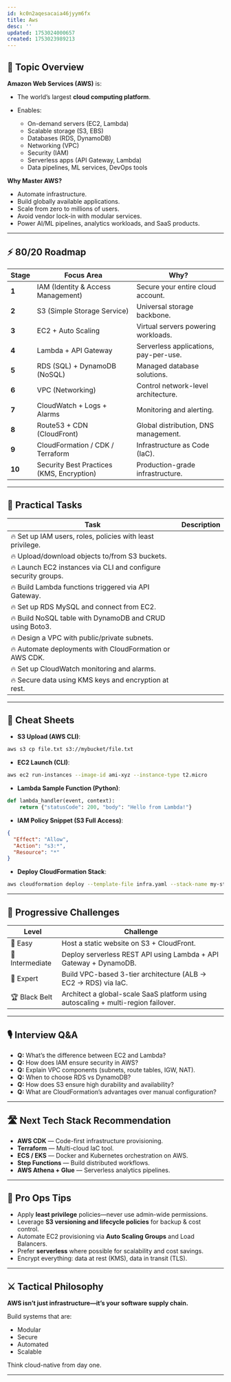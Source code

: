 ```yaml
---
id: kc0n2aqesacaia46jyym6fx
title: Aws
desc: ''
updated: 1753024000657
created: 1753023989213
---
```


## 📌 Topic Overview

**Amazon Web Services (AWS)** is:

* The world’s largest **cloud computing platform**.
* Enables:

  * On-demand servers (EC2, Lambda)
  * Scalable storage (S3, EBS)
  * Databases (RDS, DynamoDB)
  * Networking (VPC)
  * Security (IAM)
  * Serverless apps (API Gateway, Lambda)
  * Data pipelines, ML services, DevOps tools

**Why Master AWS?**

* Automate infrastructure.
* Build globally available applications.
* Scale from zero to millions of users.
* Avoid vendor lock-in with modular services.
* Power AI/ML pipelines, analytics workloads, and SaaS products.

---

## ⚡ 80/20 Roadmap

| Stage  | Focus Area                                | Why?                                  |
| ------ | ----------------------------------------- | ------------------------------------- |
| **1**  | IAM (Identity & Access Management)        | Secure your entire cloud account.     |
| **2**  | S3 (Simple Storage Service)               | Universal storage backbone.           |
| **3**  | EC2 + Auto Scaling                        | Virtual servers powering workloads.   |
| **4**  | Lambda + API Gateway                      | Serverless applications, pay-per-use. |
| **5**  | RDS (SQL) + DynamoDB (NoSQL)              | Managed database solutions.           |
| **6**  | VPC (Networking)                          | Control network-level architecture.   |
| **7**  | CloudWatch + Logs + Alarms                | Monitoring and alerting.              |
| **8**  | Route53 + CDN (CloudFront)                | Global distribution, DNS management.  |
| **9**  | CloudFormation / CDK / Terraform          | Infrastructure as Code (IaC).         |
| **10** | Security Best Practices (KMS, Encryption) | Production-grade infrastructure.      |

---

## 🚀 Practical Tasks

| Task                                                           | Description |
| -------------------------------------------------------------- | ----------- |
| 🔥 Set up IAM users, roles, policies with least privilege.     |             |
| 🔥 Upload/download objects to/from S3 buckets.                 |             |
| 🔥 Launch EC2 instances via CLI and configure security groups. |             |
| 🔥 Build Lambda functions triggered via API Gateway.           |             |
| 🔥 Set up RDS MySQL and connect from EC2.                      |             |
| 🔥 Build NoSQL table with DynamoDB and CRUD using Boto3.       |             |
| 🔥 Design a VPC with public/private subnets.                   |             |
| 🔥 Automate deployments with CloudFormation or AWS CDK.        |             |
| 🔥 Set up CloudWatch monitoring and alarms.                    |             |
| 🔥 Secure data using KMS keys and encryption at rest.          |             |

---

## 🧾 Cheat Sheets

* **S3 Upload (AWS CLI)**:

```bash
aws s3 cp file.txt s3://mybucket/file.txt
```

* **EC2 Launch (CLI)**:

```bash
aws ec2 run-instances --image-id ami-xyz --instance-type t2.micro
```

* **Lambda Sample Function (Python)**:

```python
def lambda_handler(event, context):
    return {"statusCode": 200, "body": "Hello from Lambda!"}
```

* **IAM Policy Snippet (S3 Full Access)**:

```json
{
  "Effect": "Allow",
  "Action": "s3:*",
  "Resource": "*"
}
```

* **Deploy CloudFormation Stack**:

```bash
aws cloudformation deploy --template-file infra.yaml --stack-name my-stack
```

---

## 🎯 Progressive Challenges

| Level           | Challenge                                                                         |
| --------------- | --------------------------------------------------------------------------------- |
| 🥉 Easy         | Host a static website on S3 + CloudFront.                                         |
| 🥈 Intermediate | Deploy serverless REST API using Lambda + API Gateway + DynamoDB.                 |
| 🥇 Expert       | Build VPC-based 3-tier architecture (ALB → EC2 → RDS) via IaC.                    |
| 🏆 Black Belt   | Architect a global-scale SaaS platform using autoscaling + multi-region failover. |

---

## 🎙️ Interview Q\&A

* **Q:** What’s the difference between EC2 and Lambda?
* **Q:** How does IAM ensure security in AWS?
* **Q:** Explain VPC components (subnets, route tables, IGW, NAT).
* **Q:** When to choose RDS vs DynamoDB?
* **Q:** How does S3 ensure high durability and availability?
* **Q:** What are CloudFormation’s advantages over manual configuration?

---

## 🛣️ Next Tech Stack Recommendation

* **AWS CDK** — Code-first infrastructure provisioning.
* **Terraform** — Multi-cloud IaC tool.
* **ECS / EKS** — Docker and Kubernetes orchestration on AWS.
* **Step Functions** — Build distributed workflows.
* **AWS Athena + Glue** — Serverless analytics pipelines.

---

## 🎩 Pro Ops Tips

* Apply **least privilege** policies—never use admin-wide permissions.
* Leverage **S3 versioning and lifecycle policies** for backup & cost control.
* Automate EC2 provisioning via **Auto Scaling Groups** and Load Balancers.
* Prefer **serverless** where possible for scalability and cost savings.
* Encrypt everything: data at rest (KMS), data in transit (TLS).

---

## ⚔️ Tactical Philosophy

**AWS isn’t just infrastructure—it’s your software supply chain.**

Build systems that are:

* Modular
* Secure
* Automated
* Scalable

Think cloud-native from day one.

---

